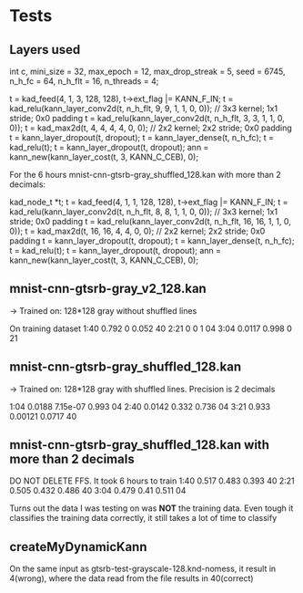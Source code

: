 # Tests

## Layers used

int c, mini_size = 32, max_epoch = 12, max_drop_streak = 5, seed = 6745, n_h_fc = 64, n_h_flt = 16, n_threads = 4;

t = kad_feed(4, 1, 3, 128, 128), t->ext_flag |= KANN_F_IN;
t = kad_relu(kann_layer_conv2d(t, n_h_flt, 9, 9, 1, 1, 0, 0)); // 3x3 kernel; 1x1 stride; 0x0 padding
t = kad_relu(kann_layer_conv2d(t, n_h_flt, 3, 3, 1, 1, 0, 0));
t = kad_max2d(t, 4, 4, 4, 4, 0, 0); // 2x2 kernel; 2x2 stride; 0x0 padding
t = kann_layer_dropout(t, dropout);
t = kann_layer_dense(t, n_h_fc);
t = kad_relu(t);
t = kann_layer_dropout(t, dropout);
ann = kann_new(kann_layer_cost(t, 3, KANN_C_CEB), 0);

For the 6 hours mnist-cnn-gtsrb-gray_shuffled_128.kan with more than 2 decimals:

kad_node_t *t;
t = kad_feed(4, 1, 1, 128, 128), t->ext_flag |= KANN_F_IN;
t = kad_relu(kann_layer_conv2d(t, n_h_flt, 8, 8, 1, 1, 0, 0)); // 3x3 kernel; 1x1 stride; 0x0 padding
t = kad_relu(kann_layer_conv2d(t, n_h_flt, 16, 16, 1, 1, 0, 0));
t = kad_max2d(t, 16, 16, 4, 4, 0, 0); // 2x2 kernel; 2x2 stride; 0x0 padding
t = kann_layer_dropout(t, dropout);
t = kann_layer_dense(t, n_h_fc);
t = kad_relu(t);
t = kann_layer_dropout(t, dropout);
ann = kann_new(kann_layer_cost(t, 3, KANN_C_CEB), 0);

## mnist-cnn-gtsrb-gray_v2_128.kan
-> Trained on: 128*128 gray without shuffled lines

On training dataset
1:40    0.792   0       0.052
40
2:21    0       0       1
04
3:04    0.0117  0.998   0
21

## mnist-cnn-gtsrb-gray_shuffled_128.kan
-> Trained on: 128*128 gray with shuffled lines. Precision is 2 decimals

1:04    0.0188  7.15e-07        0.993
04
2:40    0.0142  0.332   0.736
04
3:21    0.933   0.00121 0.0717
40

## mnist-cnn-gtsrb-gray_shuffled_128.kan with more than 2 decimals
DO NOT DELETE FFS. It took 6 hours to train
1:40    0.517   0.483   0.393
40
2:21    0.505   0.432   0.486
40
3:04    0.479   0.41    0.511
04

Turns out the data I was testing on was **NOT** the training data.
Even tough it classifies the training data correctly, it still takes
a lot of time to classify

## createMyDynamicKann 
On the same input as gtsrb-test-grayscale-128.knd-nomess, it result in 4(wrong),
where the data read from the file results in 40(correct)